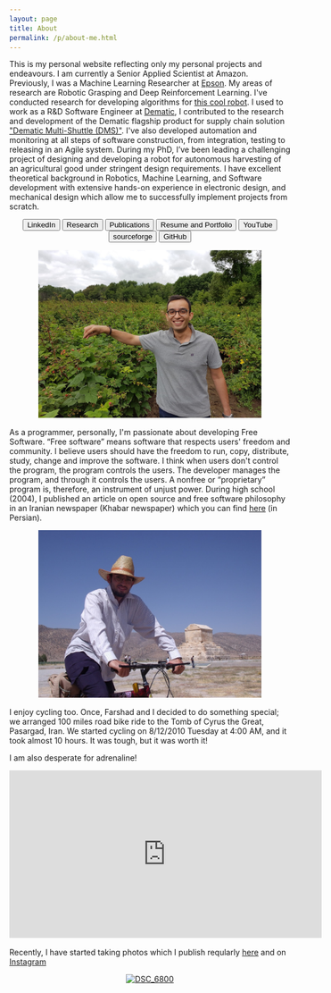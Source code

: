 ```yaml
---
layout: page
title: About
permalink: /p/about-me.html
---
```


This is my personal website reflecting only my personal projects and endeavours. I am currently a Senior Applied Scientist at Amazon. Previously, I was a Machine Learning Researcher at [Epson](https://epson.ca/). My areas of research are Robotic Grasping and Deep Reinforcement Learning. I've conducted research for developing algorithms for [this cool robot](https://www.youtube.com/watch?v=KbutneI3vGE). I used to work as a R&D Software Engineer at [Dematic](http://www.dematic.com/), I contributed to the research and development of the Dematic flagship product for supply chain solution ["Dematic Multi-Shuttle (DMS)"](https://www.youtube.com/watch?v=DQq_S4RoSKM). I've also developed automation and monitoring at all steps of software construction, from integration, testing to releasing in an Agile system. During my PhD, I’ve been leading a challenging project of designing and developing a robot for autonomous harvesting of an agricultural good under stringent design requirements. I have excellent theoretical background in Robotics, Machine Learning, and Software development with extensive hands-on experience in electronic design, and mechanical design which allow me to successfully implement projects from scratch.
<div style="text-align: center;">
<input onclick="window.open('https://www.linkedin.com/in/mahyaret')" type="button" value="LinkedIn" />
<input onclick="window.open('http://www.etedal.net/p/research.html')" type="button" value="Research" />
<input onclick="window.open('http://www.etedal.net/p/pubs.html')" type="button" value="Publications" />
<input onclick="window.open('http://www.etedal.net/p/resume.html')" type="button" value="Resume and Portfolio" />
<input onclick="window.open('https://www.youtube.com/user/mahyaret')" type="button" value="YouTube" />
<input onclick="window.open('https://sourceforge.net/u/mahyaret/')" type="button" value="sourceforge" />
<input onclick="window.open('https://github.com/mahyaret')" type="button" value="GitHub" /></div>

<p align="center">
<img src="/img/about/20160709_115131.jpg" height="300">
</p>

As a programmer, personally, I'm passionate about developing Free Software. “Free software” means software that respects users' freedom and community. I believe users should have the freedom to run, copy, distribute, study, change and improve the software. I think when users don't control the program, the program controls the users. The developer manages the program, and through it controls the users. A nonfree or “proprietary” program is, therefore, an instrument of unjust power. During high school (2004), I published an article on open source and free software philosophy in an Iranian newspaper (Khabar newspaper) which you can find [here](https://drive.google.com/open?id=0B2qUWADY_c8kZEdGV0RVTW4zYzA) (in Persian).

  

<p align="center">
<img src="/img/about/Pasargad.jpg" height="300">
</p>

I enjoy cycling too. Once, Farshad and I decided to do something special; we arranged 100 miles road bike ride to the Tomb of Cyrus the Great, Pasargad, Iran. We started cycling on 8/12/2010 Tuesday at 4:00 AM, and it took almost 10 hours. It was tough, but it was worth it!

I am also desperate for adrenaline!

<div style="text-align: center;">
<iframe allowfullscreen="" frameborder="0" height="300" src="https://www.youtube.com/embed/9LuUmJfSyLU" width="560"></iframe></div>

Recently, I have started taking photos which I publish reqularly [here](https://www.etedal.net/p/photo.html) and on [Instagram](https://www.instagram.com/mahyaretedal/)

<p align="center">
<a data-flickr-embed="true" href="https://www.flickr.com/photos/95929984@N08/53448926942/in/dateposted-public/" title="DSC_6800"><img src="https://live.staticflickr.com/65535/53448926942_8f3499965f.jpg" width="500" height="311" alt="DSC_6800"/></a><script async src="//embedr.flickr.com/assets/client-code.js" charset="utf-8"></script>
</p>
